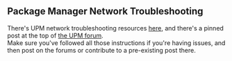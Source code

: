 ## Package Manager Network Troubleshooting
There's UPM network troubleshooting resources [here](https://docs.unity3d.com/Manual/upm-network.html), and there's a pinned post at the top of [the UPM forum](https://forum.unity.com/forums/package-manager.150/).  
Make sure you've followed all those instructions if you're having issues, and then post on the forums or contribute to a pre-existing post there.